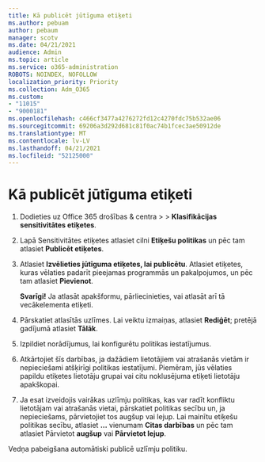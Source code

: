 ```yaml
---
title: Kā publicēt jūtīguma etiķeti
ms.author: pebuam
author: pebaum
manager: scotv
ms.date: 04/21/2021
audience: Admin
ms.topic: article
ms.service: o365-administration
ROBOTS: NOINDEX, NOFOLLOW
localization_priority: Priority
ms.collection: Adm_O365
ms.custom:
- "11015"
- "9000181"
ms.openlocfilehash: c466cf3477a4276272fd12c4270fdc75b532ae06
ms.sourcegitcommit: 69206a3d292d681c81f0ac74b1fcec3ae50912de
ms.translationtype: MT
ms.contentlocale: lv-LV
ms.lasthandoff: 04/21/2021
ms.locfileid: "52125000"
---
```

# <a name="how-to-publish-a-sensitivity-label"></a>Kā publicēt jūtīguma etiķeti

1. Dodieties uz Office 365 drošības & centra >   >  **Klasifikācijas sensitivitātes etiķetes**.

1. Lapā Sensitivitātes etiķetes atlasiet cilni **Etiķešu politikas** un pēc tam atlasiet **Publicēt etiķetes**.

1. Atlasiet **Izvēlieties jūtīguma etiķetes, lai publicētu**. Atlasiet etiķetes, kuras vēlaties padarīt pieejamas programmās un pakalpojumos, un pēc tam atlasiet **Pievienot**.

    **Svarīgi!** Ja atlasāt apakšformu, pārliecinieties, vai atlasāt arī tā vecākelementa etiķeti.

1. Pārskatiet atlasītās uzlīmes. Lai veiktu izmaiņas, atlasiet **Rediģēt**; pretējā gadījumā atlasiet **Tālāk**.

1. Izpildiet norādījumus, lai konfigurētu politikas iestatījumus.

1. Atkārtojiet šīs darbības, ja dažādiem lietotājiem vai atrašanās vietām ir nepieciešami atšķirīgi politikas iestatījumi. Piemēram, jūs vēlaties papildu etiķetes lietotāju grupai vai citu noklusējuma etiķeti lietotāju apakškopai.

1. Ja esat izveidojis vairākas uzlīmju politikas, kas var radīt konfliktu lietotājam vai atrašanās vietai, pārskatiet politikas secību un, ja nepieciešams, pārvietojiet tos augšup vai lejup. Lai mainītu etiķešu politikas secību, atlasiet **...** vienumam **Citas darbības** un pēc tam atlasiet Pārvietot **augšup** vai **Pārvietot lejup**.

Vedņa pabeigšana automātiski publicē uzlīmju politiku.